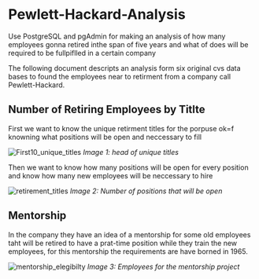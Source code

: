 # Pewlett-Hackard-Analysis
Use PostgreSQL and pgAdmin for making an analysis of how many employees gonna retired inthe span of five years and what of does will be required to be fullpiflled in a certain company

The following document descripts an analysis form six original cvs data bases to found the employees near to retirment from a 
company call Pewlett-Hackard.

## Number of Retiring Employees by Titlte

First we want to know the unique retirment titles for the porpuse ok=f knowning what positions will be open and neccessary to fill

![First10_unique_titles](https://user-images.githubusercontent.com/21062253/140702590-78067270-ebaf-49c6-b12b-d73a56c2b1e6.png)
                                                                                                   _Image 1: head of unique titles_

Then we want to know how many positions will be open for every position and know how many new employees will be neccessary to hire

![retirement_titles](https://user-images.githubusercontent.com/21062253/140703025-373734e2-e868-4504-87c3-2e9b1baf6ac6.png)
                                                                                            _Image 2: Number of positions that will be open_

## Mentorship

In the company they have an idea of a mentorship for some old employees taht will be retired to have a prat-time position while they train the new employees, for this mentorship the requirements are have borned in 1965.

![mentorship_elegibilty](https://user-images.githubusercontent.com/21062253/140703375-72212f0c-c36c-42ed-bcd9-bfb91b13cb1f.png)
                                                                                             _Image 3: Employees for the mentorship project_
